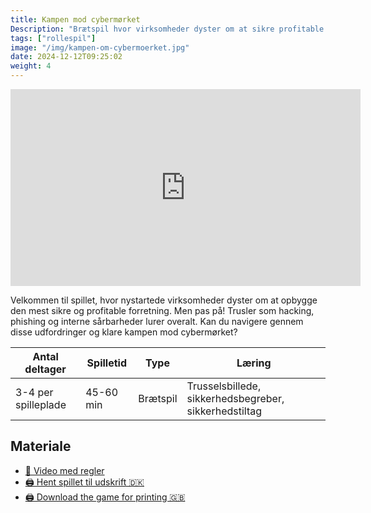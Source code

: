 ```yaml
---
title: Kampen mod cybermørket
Description: "Brætspil hvor virksomheder dyster om at sikre profitable forretning. Men pas på for truslerne lurer"
tags: ["rollespil"]
image: "/img/kampen-om-cybermoerket.jpg"
date: 2024-12-12T09:25:02
weight: 4
---
```


<iframe width="560" height="315" src="https://www.youtube.com/embed/uyZI2O7L4co?si=8gxGKAjb4BPNWv2g" title="YouTube video player" frameborder="0" allow="accelerometer; autoplay; clipboard-write; encrypted-media; gyroscope; picture-in-picture; web-share" referrerpolicy="strict-origin-when-cross-origin" allowfullscreen></iframe>

Velkommen til spillet, hvor nystartede virksomheder dyster om at opbygge den mest sikre og profitable forretning. Men pas på! Trusler som hacking, phishing og interne sårbarheder lurer overalt. Kan du navigere gennem disse udfordringer og klare kampen mod cybermørket?

| Antal deltager      | Spilletid | Type     | Læring                                                |
| ------------------- | --------- | -------- | ----------------------------------------------------- |
| 3-4 per spilleplade | 45-60 min | Brætspil | Trusselsbillede, sikkerhedsbegreber, sikkerhedstiltag |

## Materiale

- [🎥 Video med regler](https://www.youtube.com/watch?v=feeHPbRrZKI)
- [🖨️ Hent spillet til udskrift 🇩🇰](../../files/kampen-mod-cybermoerket/Kampen%20mod%20Cyberm%C3%B8rket_Awarenessspillet.pdf)
- [🖨️ Download the game for printing 🇬🇧](../../files/kampen-mod-cybermoerket/The%20Fight%20Against%20Cyber%20Darkness.pdf)
